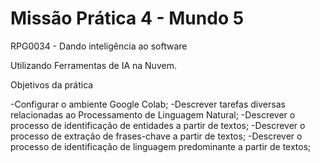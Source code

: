 # Missão Prática 4 - Mundo 5
RPG0034  - Dando inteligência ao software

Utilizando Ferramentas de IA na Nuvem.

Objetivos da prática

-Configurar o ambiente Google Colab;
-Descrever tarefas diversas relacionadas ao Processamento de Linguagem Natural;
-Descrever o processo de identificação de entidades a partir de textos;
-Descrever o processo de extração de frases-chave a partir de textos;
-Descrever o processo de identificação de linguagem predominante a partir de textos;
